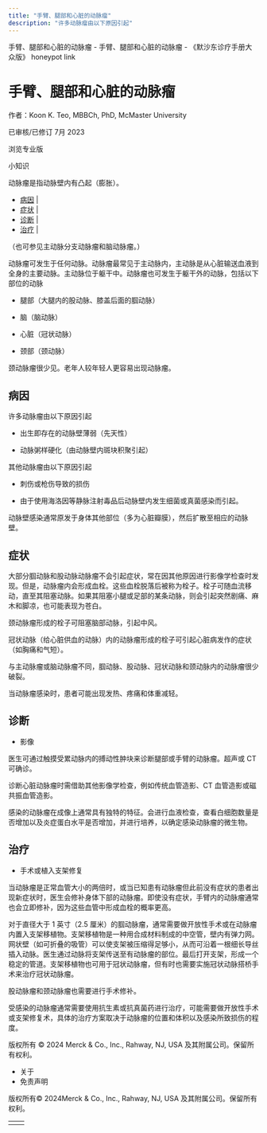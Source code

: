 ```yaml
---
title: "手臂、腿部和心脏的动脉瘤"
description: "许多动脉瘤由以下原因引起"
---
```


﻿手臂、腿部和心脏的动脉瘤 \- 手臂、腿部和心脏的动脉瘤 \- 《默沙东诊疗手册大众版》 honeypot link

# 手臂、腿部和心脏的动脉瘤

作者：Koon K. Teo, MBBCh, PhD, McMaster University

已审核/已修订 7月 2023

浏览专业版

小知识

动脉瘤是指动脉壁内有凸起（膨胀）。

- [病因](#病因_v44176929_zh) \|
- [症状](#症状_v26285892_zh) \|
- [诊断](#诊断_v26285897_zh) \|
- [治疗](#治疗_v26285906_zh) \|

（也可参见主动脉分支动脉瘤和脑动脉瘤。）

动脉瘤可发生于任何动脉。动脉瘤最常见于主动脉内，主动脉是从心脏输送血液到全身的主要动脉。主动脉位于躯干中。动脉瘤也可发生于躯干外的动脉，包括以下部位的动脉

- 腿部（大腿内的股动脉、膝盖后面的腘动脉）

- 脑（脑动脉）

- 心脏（冠状动脉）

- 颈部（颈动脉）


颈动脉瘤很少见。老年人较年轻人更容易出现动脉瘤。

## 病因

许多动脉瘤由以下原因引起

- 出生即存在的动脉壁薄弱（先天性）

- 动脉粥样硬化（由动脉壁内斑块积聚引起）


其他动脉瘤由以下原因引起

- 刺伤或枪伤导致的损伤

- 由于使用海洛因等静脉注射毒品后动脉壁内发生细菌或真菌感染而引起。


动脉壁感染通常原发于身体其他部位（多为心脏瓣膜），然后扩散至相应的动脉壁。

## 症状

大部分腘动脉和股动脉动脉瘤不会引起症状，常在因其他原因进行影像学检查时发现。但是，动脉瘤内会形成血栓。这些血栓脱落后被称为栓子。栓子可随血流移动，直至其阻塞动脉。如果其阻塞小腿或足部的某条动脉，则会引起突然剧痛、麻木和脚凉，也可能表现为苍白。

颈动脉瘤形成的栓子可阻塞脑部动脉，引起中风。

冠状动脉（给心脏供血的动脉）内的动脉瘤形成的栓子可引起心脏病发作的症状（如胸痛和气短）。

与主动脉瘤或脑动脉瘤不同，腘动脉、股动脉、冠状动脉和颈动脉内的动脉瘤很少破裂。

当动脉瘤感染时，患者可能出现发热、疼痛和体重减轻。

## 诊断

- 影像


医生可通过触摸受累动脉内的搏动性肿块来诊断腿部或手臂的动脉瘤。超声或 CT 可确诊。

诊断心脏动脉瘤时需借助其他影像学检查，例如传统血管造影、CT 血管造影或磁共振血管造影。

感染的动脉瘤在成像上通常具有独特的特征。会进行血液检查，查看白细胞数量是否增加以及炎症蛋白水平是否增加，并进行培养，以确定感染动脉瘤的微生物。

## 治疗

- 手术或植入支架修复


当动脉瘤是正常血管大小的两倍时，或当已知患有动脉瘤但此前没有症状的患者出现新症状时，医生会修补身体下部的动脉瘤。即使没有症状，手臂内的动脉瘤通常也会立即修补，因为这些血管中形成血栓的概率更高。

对于直径大于 1 英寸（2.5 厘米）的腘动脉瘤，通常需要做开放性手术或在动脉瘤内置入支架移植物。支架移植物是一种用合成材料制成的中空管，壁内有弹力网。网状壁（如可折叠的吸管）可以使支架被压缩得足够小，从而可沿着一根细长导丝插入动脉。医生通过动脉将支架传送至有动脉瘤的部位。最后打开支架，形成一个稳定的管道。支架移植物也可用于冠状动脉瘤，但有时也需要实施冠状动脉搭桥手术来治疗冠状动脉瘤。

股动脉瘤和颈动脉瘤也需要进行手术修补。

受感染的动脉瘤通常需要使用抗生素或抗真菌药进行治疗，可能需要做开放性手术或支架修复术，具体的治疗方案取决于动脉瘤的位置和体积以及感染所致损伤的程度。



版权所有 © 2024
Merck & Co., Inc., Rahway, NJ, USA 及其附属公司。保留所有权利。

- 关于
- 免责声明

版权所有© 2024Merck & Co., Inc., Rahway, NJ, USA 及其附属公司。保留所有权利。

|     |     |
| --- | --- |
|  |  |